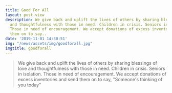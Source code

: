 ```yaml
---
title: Good For All
layout: post-view
description: We give back and uplift the lives of others by sharing blessings of love
  and thoughtfulness with those in need. Children in crisis. Seniors in isolation.
  Those in need of encouragement. We accept donations of excess inventories and send
  them on to say..
date: '2019-11-01 14:30:51'
img: "/news/assets/img/goodforall.jpg"
imgtitle: goodforall
---
```


> We give back and uplift the lives of others by sharing blessings of love and thoughtfulness with those in need. Children in crisis. Seniors in isolation. Those in need of encouragement. We accept donations of excess inventories and send them on to say, "Someone's thinking of you today"